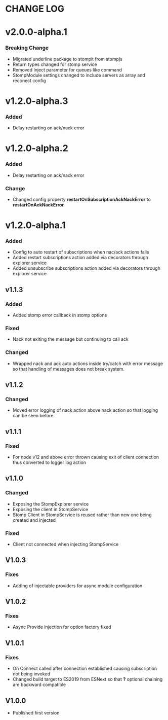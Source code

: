 # CHANGE LOG
# v2.0.0-alpha.1
### Breaking Change
* Migrated underline package to stompit from stompjs
* Return types changed for stomp service
* Removed Inject parameter for queues like command
* StompModule settings changed to include servers as array and reconect config

# v1.2.0-alpha.3
### Added
* Delay restarting on ack/nack error

# v1.2.0-alpha.2
### Added
* Delay restarting on ack/nack error

### Change 
* Changed config property **restartOnSubscriptionAckNackError** to **restartOnAckNackError**

# v1.2.0-alpha.1
### Added
* Config to auto restart of subscriptions when nac/ack actions fails
* Added restart subscriptions action added via decorators through explorer service
* Added unsubscribe subscriptions action added via decorators through explorer service 

## v1.1.3
### Added
* Added stomp error callback in stomp options

### Fixed
* Nack not exiting the message but continuing to call ack

### Changed
* Wrapped nack and ack auto actions inside try/catch with error message so that handling of messages does not break system.

## v1.1.2
### Changed
* Moved error logging of nack action above nack action so that logging can be seen before.

## v1.1.1
### Fixed
* For node v12 and above error thrown causing exit of client connection thus converted to logger log action 

## v1.1.0
### Changed
* Exposing the StompExplorer service
* Exposing the client in StompService
* Stomp Client in StompService is reused rather than new one being created and injected

### Fixed
* Client not connected when injecting StompService


## V1.0.3
### Fixes
* Adding of injectable providers for async module configuration

## V1.0.2
### Fixes
* Async Provide injection for option factory fixed

## V1.0.1
### Fixes
* On Connect called after connection established causing subscription not being invoked
* Changed build target to ES2019 from ESNext so that **?** optional chaining are backward compatible

## V1.0.0
* Published first version
